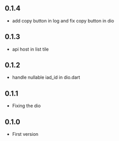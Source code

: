 ## 0.1.4

* add copy button in log and fix copy button in dio

## 0.1.3

* api host in list tile

## 0.1.2

* handle nullable iad_id in dio.dart

## 0.1.1

* Fixing the dio

## 0.1.0

* First version
